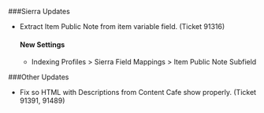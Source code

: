 ###Sierra Updates
- Extract Item Public Note from item variable field. (Ticket 91316) 
  #### New Settings
  - Indexing Profiles > Sierra Field Mappings > Item Public Note Subfield 

###Other Updates
- Fix so HTML with Descriptions from Content Cafe show properly.  (Ticket 91391, 91489)
 